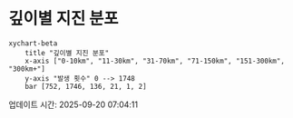 # 깊이별 지진 분포

```mermaid
xychart-beta
    title "깊이별 지진 분포"
    x-axis ["0-10km", "11-30km", "31-70km", "71-150km", "151-300km", "300km+"]
    y-axis "발생 횟수" 0 --> 1748
    bar [752, 1746, 136, 21, 1, 2]
```

업데이트 시간: 2025-09-20 07:04:11
